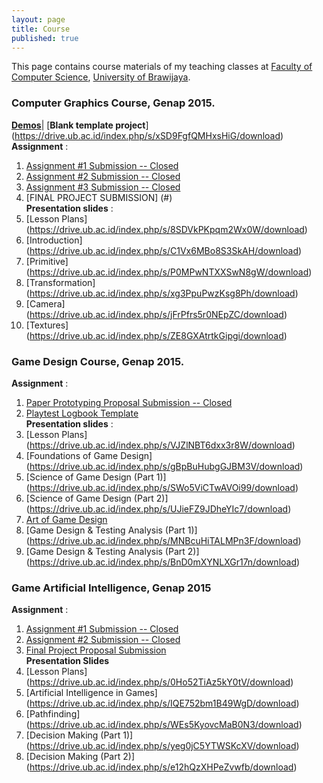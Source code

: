 ```yaml
---
layout: page
title: Course
published: true
---
```


This page contains course materials of my teaching classes at [Faculty of Computer Science](http://ptiik.ub.ac.id), [University of Brawijaya](http://www.ub.ac.id).

### Computer Graphics Course, Genap 2015.  
[**Demos**](https://github.com/eriqadams/computer-graphics)|
[**Blank template project**] (https://drive.ub.ac.id/index.php/s/xSD9FgfQMHxsHiG/download)  
**Assignment** :  
1. [Assignment #1 Submission -- Closed](#)  
2. [Assignment #2 Submission -- Closed](#)   
3. [Assignment #3 Submission -- Closed](#)   
4. [FINAL PROJECT SUBMISSION] (#)     
**Presentation slides** :  
1. [Lesson Plans] (https://drive.ub.ac.id/index.php/s/8SDVkPKpqm2Wx0W/download)  
2. [Introduction] (https://drive.ub.ac.id/index.php/s/C1Vx6MBo8S3SkAH/download)  
3. [Primitive] (https://drive.ub.ac.id/index.php/s/P0MPwNTXXSwN8gW/download)  
4. [Transformation] (https://drive.ub.ac.id/index.php/s/xg3PpuPwzKsg8Ph/download)  
5. [Camera] (https://drive.ub.ac.id/index.php/s/jFrPfrs5r0NEpZC/download)  
6. [Textures] (https://drive.ub.ac.id/index.php/s/ZE8GXAtrtkGipgi/download)  

### Game Design Course, Genap 2015.
**Assignment** :   
1. [Paper Prototyping Proposal Submission -- Closed](#)   
2. [Playtest Logbook Template](https://drive.ub.ac.id/index.php/s/KzkIKaDRG8T7LdO/download)  
**Presentation slides** :  
1. [Lesson Plans] (https://drive.ub.ac.id/index.php/s/VJZlNBT6dxx3r8W/download)  
2. [Foundations of Game Design] (https://drive.ub.ac.id/index.php/s/gBpBuHubgGJBM3V/download)  
3. [Science of Game Design (Part 1)] (https://drive.ub.ac.id/index.php/s/SWo5ViCTwAVOi99/download)  
4. [Science of Game Design (Part 2)] (https://drive.ub.ac.id/index.php/s/UJieFZ9JDheYIc7/download)  
5. [Art of Game Design](https://drive.ub.ac.id/index.php/s/G9IJCC4msnH0XwC/download)   
6. [Game Design & Testing Analysis (Part 1)] (https://drive.ub.ac.id/index.php/s/MNBcuHiTALMPn3F/download)  
7. [Game Design & Testing Analysis (Part 2)] (https://drive.ub.ac.id/index.php/s/BnD0mXYNLXGr17n/download)  

### Game Artificial Intelligence, Genap 2015
**Assignment** :  
1. [Assignment #1 Submission -- Closed](#)  
2. [Assignment #2 Submission -- Closed](#)   
3. [Final Project Proposal Submission](#)   
**Presentation Slides**   
1. [Lesson Plans] (https://drive.ub.ac.id/index.php/s/0Ho52TiAz5kY0tV/download)   
2. [Artificial Intelligence in Games] (https://drive.ub.ac.id/index.php/s/IQE752bm1B49WgD/download)   
3. [Pathfinding] (https://drive.ub.ac.id/index.php/s/WEs5KyovcMaB0N3/download)   
4. [Decision Making (Part 1)] (https://drive.ub.ac.id/index.php/s/yeg0jC5YTWSKcXV/download)   
5. [Decision Making (Part 2)] (https://drive.ub.ac.id/index.php/s/e12hQzXHPeZvwfb/download)   

